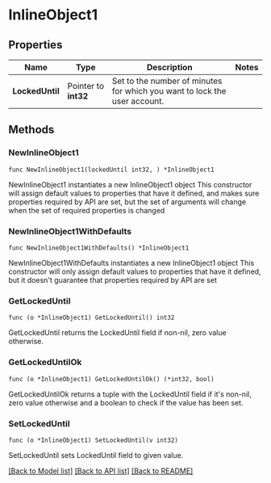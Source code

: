 # InlineObject1

## Properties

Name | Type | Description | Notes
------------ | ------------- | ------------- | -------------
**LockedUntil** | Pointer to **int32** | Set to the number of minutes for which you want to lock the user account. | 

## Methods

### NewInlineObject1

`func NewInlineObject1(lockedUntil int32, ) *InlineObject1`

NewInlineObject1 instantiates a new InlineObject1 object
This constructor will assign default values to properties that have it defined,
and makes sure properties required by API are set, but the set of arguments
will change when the set of required properties is changed

### NewInlineObject1WithDefaults

`func NewInlineObject1WithDefaults() *InlineObject1`

NewInlineObject1WithDefaults instantiates a new InlineObject1 object
This constructor will only assign default values to properties that have it defined,
but it doesn't guarantee that properties required by API are set

### GetLockedUntil

`func (o *InlineObject1) GetLockedUntil() int32`

GetLockedUntil returns the LockedUntil field if non-nil, zero value otherwise.

### GetLockedUntilOk

`func (o *InlineObject1) GetLockedUntilOk() (*int32, bool)`

GetLockedUntilOk returns a tuple with the LockedUntil field if it's non-nil, zero value otherwise
and a boolean to check if the value has been set.

### SetLockedUntil

`func (o *InlineObject1) SetLockedUntil(v int32)`

SetLockedUntil sets LockedUntil field to given value.



[[Back to Model list]](../README.md#documentation-for-models) [[Back to API list]](../README.md#documentation-for-api-endpoints) [[Back to README]](../README.md)


